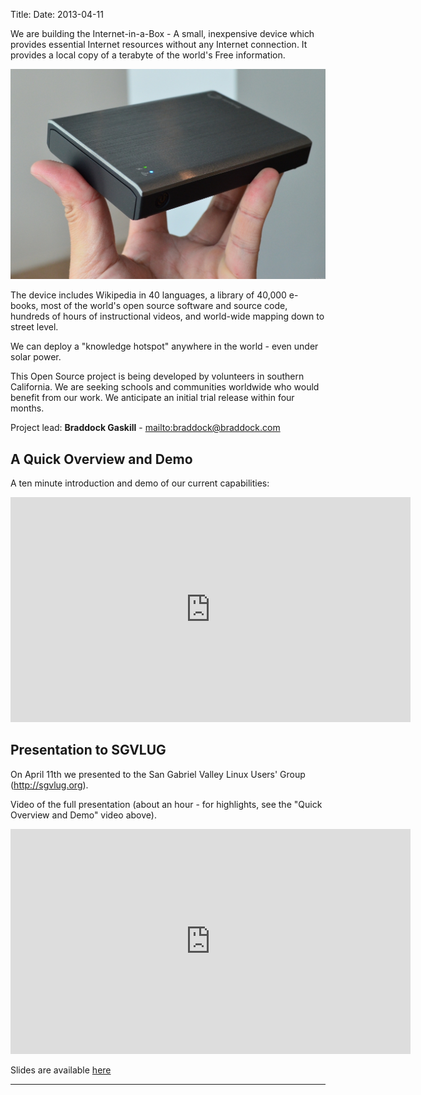 Title: 
Date: 2013-04-11

We are building the Internet-in-a-Box - A small, inexpensive device which provides essential Internet resources without any Internet connection. It provides a local copy of a terabyte of the world's Free information.

<img src="static/images/Seagate_WP_on_fingertips.jpg">

The device includes Wikipedia in 40 languages, a library of 40,000 e-books, most of the world's open source software and source code, hundreds of hours of instructional videos, and world-wide mapping down to street level.

We can deploy a "knowledge hotspot" anywhere in the world - even under solar power.

This Open Source project is being developed by volunteers in southern California. We are seeking schools and communities worldwide who would benefit from our work. We anticipate an initial trial release within four months.

Project lead: **Braddock Gaskill** - <mailto:braddock@braddock.com>


A Quick Overview and Demo
-------------------------

A ten minute introduction and demo of our current capabilities:

<iframe width="640" height="360" src="http://www.youtube.com/embed/KAADBRZVncs" frameborder="0" allowfullscreen></iframe>


Presentation to SGVLUG
----------------------

On April 11th we presented to the San Gabriel Valley Linux Users' Group (<http://sgvlug.org>).

Video of the full presentation (about an hour - for highlights, see the "Quick Overview and Demo" video above).

<iframe width="640" height="360" src="http://www.youtube.com/embed/3mvHXji_4t4" frameborder="0" allowfullscreen></iframe>

Slides are available [here](201304_SGVLUG_Presentation.pdf)

----
